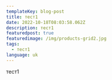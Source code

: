 ```yaml
---
templateKey: blog-post
title: тест1
date: 2022-10-18T08:03:58.062Z
description: тест1
featuredpost: true
featuredimage: /img/products-grid2.jpg
tags:
  - тест1
language: uk
---
```

т﻿ест1